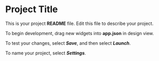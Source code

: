 Project Title
=============

This is your project **README** file. Edit this file to describe your project.

To begin development, drag new widgets into **app.json** in design view.

To test your changes, select ***Save***, and then select ***Launch***.

To name your project, select ***Settings***.